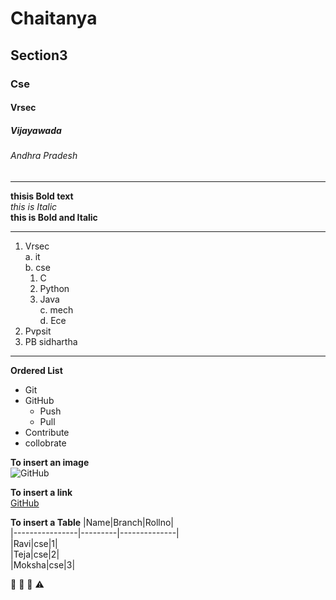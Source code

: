 # Chaitanya
## Section3
### Cse
#### Vrsec
##### Vijayawada
###### Andhra Pradesh

-----------------------------------------------

 **thisis Bold text**     
 *this is Italic*    
 **this is Bold and Italic**    
 
 ----------------------------------------------
 
 1. Vrsec                          
    a. it               
    b. cse           
       1. C              
       2. Python             
       3. Java              
    c. mech              
    d. Ece              
 2. Pvpsit                  
 3. PB sidhartha   
 
 ---------------------------------------------
     
**Ordered List**    

* Git    
* GitHub    
    - Push    
    - Pull    
* Contribute    
* collobrate     
       

**To insert an image**     
![GitHub](https://camo.githubusercontent.com/096a4cf5d80427996a16941ed68d83ec4be72fa8d650b30dcebceba7cc7ccd47/68747470733a2f2f63646e302e746e7763646e2e636f6d2f77702d636f6e74656e742f626c6f67732e6469722f312f66696c65732f323031382f30332f4769744875622d62726176652d6865642d373936783431382e6a7067)

**To insert a link**    
[GitHub](https://github.com/join)

**To insert a Table**
|Name|Branch|Rollno|   
|----------------|---------|--------------|   
|Ravi|cse|1|     
|Teja|cse|2|     
|Moksha|cse|3|     

🌅 :sunrise:      :beginner:          :warning:     
